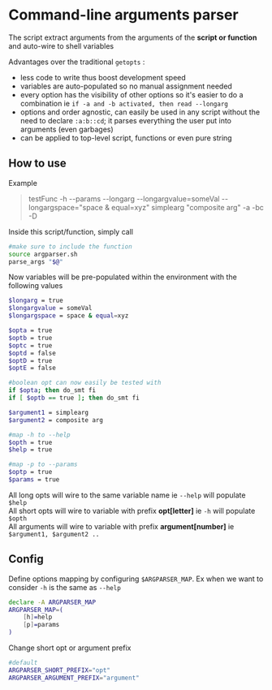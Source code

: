 # Command-line arguments parser

The script extract arguments from the arguments of the **script or function** and auto-wire to shell variables

Advantages over the traditional `getopts` :
* less code to write thus boost development speed
* variables are auto-populated so no manual assignment needed
* every option has the visibility of other options so it's easier to do a combination ie `if -a and -b activated, then read --longarg`
* options and order agnostic, can easily be used in any script without the need to declare `:a:b::cd`; it parses everything the user put into arguments (even garbages)
* can be applied to top-level script, functions or even pure string

## How to use

Example
> testFunc -h --params --longarg --longargvalue=someVal --longargspace="space & equal=xyz" simplearg "composite arg" -a -bc -D

Inside this script/function, simply call
```bash
#make sure to include the function
source argparser.sh
parse_args "$@"
```

Now variables will be pre-populated within the environment with the following values

```bash
$longarg = true
$longargvalue = someVal
$longargspace = space & equal=xyz

$opta = true
$optb = true
$optc = true
$optd = false
$optD = true
$optE = false

#boolean opt can now easily be tested with
if $opta; then do_smt fi
if [ $optb == true ]; then do_smt fi

$argument1 = simplearg
$argument2 = composite arg

#map -h to --help
$opth = true
$help = true

#map -p to --params
$optp = true
$params = true
```

All long opts will wire to the same variable name ie `--help` will populate `$help`  
All short opts will wire to variable with prefix **opt[letter]** ie `-h` will populate `$opth`  
All arguments will wire to variable with prefix **argument[number]** ie `$argument1, $argument2 ..`

## Config

Define options mapping by configuring `$ARGPARSER_MAP`. Ex when we want to consider `-h` is the same as `--help`

```bash
declare -A ARGPARSER_MAP
ARGPARSER_MAP=(
    [h]=help
    [p]=params
)
```

Change short opt or argument prefix

```bash
#default
ARGPARSER_SHORT_PREFIX="opt"
ARGPARSER_ARGUMENT_PREFIX="argument"
```
